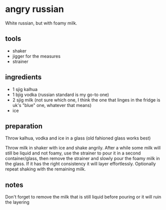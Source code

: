 # angry russian

White russian, but with foamy milk.

## tools

- shaker
- jigger for the measures
- strainer

## ingredients

- 1 sjig kalhua
- 1 bjig vodka (russian standard is my go-to one)
- 2 sjig milk (not sure which one, I think the one that linges in the fridge is uk's "blue" one, whatever that means)
- ice

## preparation

Throw kalhua, vodka and ice in a glass (old fahioned glass works best)

Throw milk in shaker with ice and shake angrily. After a while some milk will still be liquid and not foamy, use the strainer to pour it in a second container/glass, then remove the strainer and slowly pour the foamy milk in the glass. If it has the right consistency it will layer effortlessly. Optionally repeat shaking with the remaining milk.

## notes

Don't forget to remove the milk that is still liquid before pouring or it will ruin the layering
